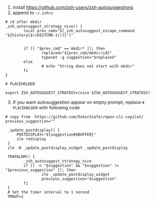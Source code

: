 1. install https://github.com/zsh-users/zsh-autosuggestions
2. append to `~/.zshrc`

```
# cd after mkdir
_zsh_autosuggest_strategy_nice() {
        local prev_cmd="$(_zsh_autosuggest_escape_command "${history[$((HISTCMD-1))]}")"


        if [[ "$prev_cmd" == mkdir* ]]; then
                replaced="${prev_cmd/mkdir/cd}"
                typeset -g suggestion="$replaced"
        else
                # echo "String does not start with mkdir"
        fi
}

# PLACEHOLDER 

export ZSH_AUTOSUGGEST_STRATEGY=(nice $ZSH_AUTOSUGGEST_STRATEGY)
```

3. If you want autosuggestion appear on empty prompt, replace `# PLACEHOLDER` with following code

```
# copy from  https://github.com/OskarSzafer/open-cli-copilot/
previous_suggestion=""

 _update_postdisplay() {
     POSTDISPLAY="${suggestion#$BUFFER}"
     zle redisplay
 }
 zle -N _update_postdisplay_widget _update_postdisplay

 TRAPALRM() {
        _zsh_autosuggest_strategy_nice
        if [[ -n "$suggestion" && "$suggestion" != "$previous_suggestion" ]]; then
                zle _update_postdisplay_widget
                previous_suggestion="$suggestion"
        fi
 }
 # Set the timer interval to 1 second
 TMOUT=1
```

